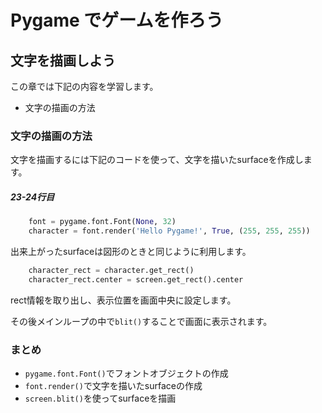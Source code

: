# Pygame でゲームを作ろう

## 文字を描画しよう

この章では下記の内容を学習します。

- 文字の描画の方法

### 文字の描画の方法

文字を描画するには下記のコードを使って、文字を描いたsurfaceを作成します。

##### 23-24行目

```python
    font = pygame.font.Font(None, 32)
    character = font.render('Hello Pygame!', True, (255, 255, 255))
```

出来上がったsurfaceは図形のときと同じように利用します。

```python
    character_rect = character.get_rect()
    character_rect.center = screen.get_rect().center
```

rect情報を取り出し、表示位置を画面中央に設定します。

その後メインループの中で`blit()`することで画面に表示されます。

### まとめ

- `pygame.font.Font()`でフォントオブジェクトの作成
- `font.render()`で文字を描いたsurfaceの作成
- `screen.blit()`を使ってsurfaceを描画